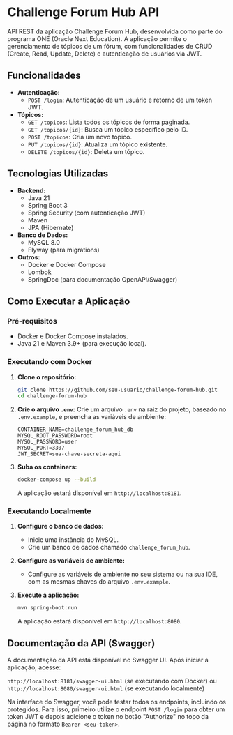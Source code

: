 # Challenge Forum Hub API

API REST da aplicação Challenge Forum Hub, desenvolvida como parte do programa ONE (Oracle Next Education). A aplicação permite o gerenciamento de tópicos de um fórum, com funcionalidades de CRUD (Create, Read, Update, Delete) e autenticação de usuários via JWT.

## Funcionalidades

- **Autenticação:**
  - `POST /login`: Autenticação de um usuário e retorno de um token JWT.
- **Tópicos:**
  - `GET /topicos`: Lista todos os tópicos de forma paginada.
  - `GET /topicos/{id}`: Busca um tópico específico pelo ID.
  - `POST /topicos`: Cria um novo tópico.
  - `PUT /topicos/{id}`: Atualiza um tópico existente.
  - `DELETE /topicos/{id}`: Deleta um tópico.

## Tecnologias Utilizadas

- **Backend:**
  - Java 21
  - Spring Boot 3
  - Spring Security (com autenticação JWT)
  - Maven
  - JPA (Hibernate)
- **Banco de Dados:**
  - MySQL 8.0
  - Flyway (para migrations)
- **Outros:**
  - Docker e Docker Compose
  - Lombok
  - SpringDoc (para documentação OpenAPI/Swagger)

## Como Executar a Aplicação

### Pré-requisitos

- Docker e Docker Compose instalados.
- Java 21 e Maven 3.9+ (para execução local).

### Executando com Docker

1.  **Clone o repositório:**
    ```bash
    git clone https://github.com/seu-usuario/challenge-forum-hub.git
    cd challenge-forum-hub
    ```

2.  **Crie o arquivo `.env`:**
    Crie um arquivo `.env` na raiz do projeto, baseado no `.env.example`, e preencha as variáveis de ambiente:
    ```
    CONTAINER_NAME=challenge_forum_hub_db
    MYSQL_ROOT_PASSWORD=root
    MYSQL_PASSWORD=user
    MYSQL_PORT=3307
    JWT_SECRET=sua-chave-secreta-aqui
    ```

3.  **Suba os containers:**
    ```bash
    docker-compose up --build
    ```
    A aplicação estará disponível em `http://localhost:8181`.

### Executando Localmente

1.  **Configure o banco de dados:**
    - Inicie uma instância do MySQL.
    - Crie um banco de dados chamado `challenge_forum_hub`.

2.  **Configure as variáveis de ambiente:**
    - Configure as variáveis de ambiente no seu sistema ou na sua IDE, com as mesmas chaves do arquivo `.env.example`.

3.  **Execute a aplicação:**
    ```bash
    mvn spring-boot:run
    ```
    A aplicação estará disponível em `http://localhost:8080`.

## Documentação da API (Swagger)

A documentação da API está disponível no Swagger UI. Após iniciar a aplicação, acesse:

`http://localhost:8181/swagger-ui.html` (se executando com Docker)
ou
`http://localhost:8080/swagger-ui.html` (se executando localmente)

Na interface do Swagger, você pode testar todos os endpoints, incluindo os protegidos. Para isso, primeiro utilize o endpoint `POST /login` para obter um token JWT e depois adicione o token no botão "Authorize" no topo da página no formato `Bearer <seu-token>`.
